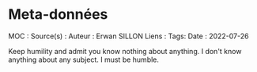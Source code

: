 # Meta-données

MOC : 
Source(s) : 
Auteur : Erwan SILLON
Liens : 
Tags:
Date : 2022-07-26

Keep humility and admit you know nothing about anything. I don't know anything about any subject. I must be humble.